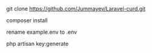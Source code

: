 git clone https://github.com/Jummayev/Laravel-curd.git


composer install

rename example.env to .env

php artisan key:generate
